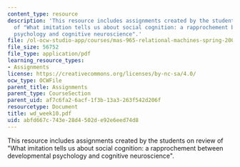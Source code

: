 ```yaml
---
content_type: resource
description: 'This resource includes assignments created by the students on review
  of "What imitation tells us about social cognition: a rapprochement between developmental
  psychology and cognitive neuroscience".'
file: /ol-ocw-studio-app/courses/mas-965-relational-machines-spring-2005/abfd667c743e28d4502de92e6eed74d8_wd_week10.pdf
file_size: 56752
file_type: application/pdf
learning_resource_types:
- Assignments
license: https://creativecommons.org/licenses/by-nc-sa/4.0/
ocw_type: OCWFile
parent_title: Assignments
parent_type: CourseSection
parent_uid: af7c6fa2-6acf-1f3b-13a3-263f542d206f
resourcetype: Document
title: wd_week10.pdf
uid: abfd667c-743e-28d4-502d-e92e6eed74d8
---
```

This resource includes assignments created by the students on review of "What imitation tells us about social cognition: a rapprochement between developmental psychology and cognitive neuroscience".